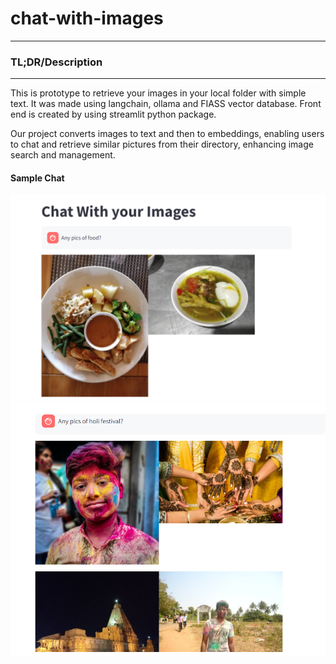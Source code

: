 # chat-with-images

---
### TL;DR/Description
---
This is prototype to retrieve your images in your local folder with simple text. 
It was made using langchain, ollama and FIASS vector database. Front end is created by using streamlit python package.

Our project converts images to text and then to embeddings, enabling users to chat and retrieve similar pictures from their directory, enhancing image search and management.

#### Sample Chat

![sample_chat1](assets/sample1.png)
![sample_chat2](assets/sample2.png)

